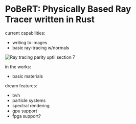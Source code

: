 # PoBeRT: Physically Based Ray Tracer written in Rust

current capabilities: 
- writing to images
- basic ray-tracing w/normals

![Ray tracing parity uptil section 7](ray_normals_spheres.ppm)

in the works:
- basic materials

dream features:
- bvh
- particle systems
- spectral rendering
- gpu support
- fpga support?
